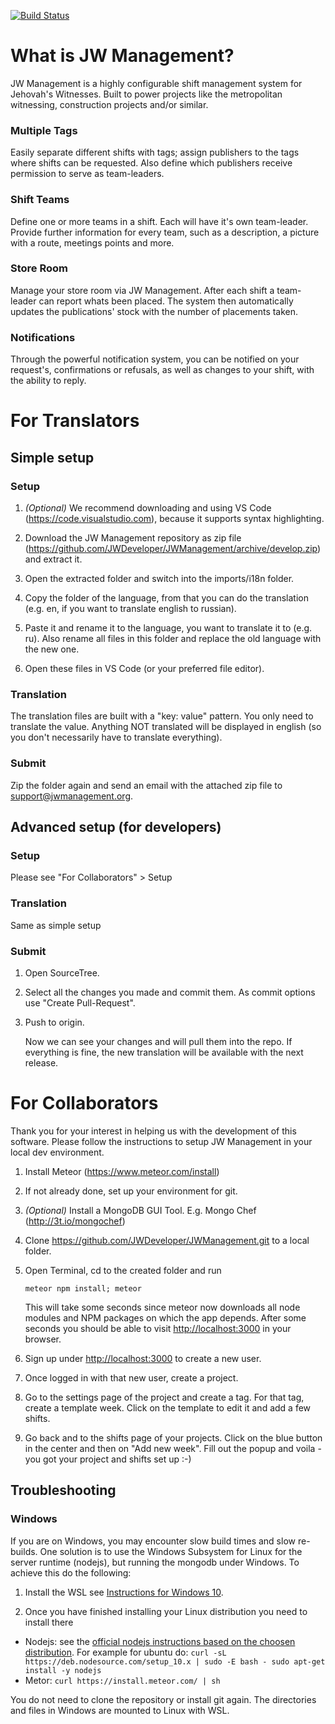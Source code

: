 [![Build Status](https://semaphoreci.com/api/v1/marvinzeising/jwmanagement/branches/master/badge.svg)](https://semaphoreci.com/marvinzeising/jwmanagement)

# What is JW Management?

JW Management is a highly configurable shift management system for Jehovah's Witnesses.
Built to power projects like the metropolitan witnessing, construction projects and/or similar.

### Multiple Tags

Easily separate different shifts with tags; assign publishers to the tags where shifts can be requested. Also define which publishers receive permission to serve as team-leaders.

### Shift Teams

Define one or more teams in a shift. Each will have it's own team-leader. Provide further information for every team, such as a description, a picture with a route, meetings points and more.

### Store Room

Manage your store room via JW Management. After each shift a team-leader can report whats been placed. The system then automatically updates the publications' stock with the number of placements taken.

### Notifications

Through the powerful notification system, you can be notified on your request's, confirmations or refusals, as well as changes to your shift, with the ability to reply.

# For Translators

## Simple setup

### Setup

1. _(Optional)_ We recommend downloading and using VS Code (https://code.visualstudio.com), because it supports syntax highlighting.

2. Download the JW Management repository as zip file (https://github.com/JWDeveloper/JWManagement/archive/develop.zip) and extract it.

3. Open the extracted folder and switch into the imports/i18n folder.

4. Copy the folder of the language, from that you can do the translation (e.g. en, if you want to translate english to russian).

5. Paste it and rename it to the language, you want to translate it to (e.g. ru).
   Also rename all files in this folder and replace the old language with the new one.

6. Open these files in VS Code (or your preferred file editor).

### Translation

The translation files are built with a "key: value" pattern.
You only need to translate the value.
Anything NOT translated will be displayed in english (so you don't necessarily have to translate everything).

### Submit

Zip the folder again and send an email with the attached zip file to support@jwmanagement.org.

## Advanced setup (for developers)

### Setup

Please see "For Collaborators" > Setup

### Translation

Same as simple setup

### Submit

1. Open SourceTree.

2. Select all the changes you made and commit them. As commit options use "Create Pull-Request".

3. Push to origin.

   Now we can see your changes and will pull them into the repo.
   If everything is fine, the new translation will be available with the next release.

# For Collaborators

Thank you for your interest in helping us with the development of this software.
Please follow the instructions to setup JW Management in your local dev environment.

1. Install Meteor (https://www.meteor.com/install)

2. If not already done, set up your environment for git.

3. _(Optional)_ Install a MongoDB GUI Tool. E.g. Mongo Chef (http://3t.io/mongochef)

4. Clone https://github.com/JWDeveloper/JWManagement.git to a local folder.

5. Open Terminal, cd to the created folder and run

   ```shell
   meteor npm install; meteor
   ```

   This will take some seconds since meteor now downloads all node modules and NPM packages on which the app depends.
   After some seconds you should be able to visit [http://localhost:3000](http://localhost:3000) in your browser.

6. Sign up under [http://localhost:3000](http://localhost:3000) to create a new user.

7. Once logged in with that new user, create a project.

8. Go to the settings page of the project and create a tag. For that tag, create a template week. Click on the template to edit it and add a few shifts.

9. Go back and to the shifts page of your projects. Click on the blue button in the center and then on "Add new week". Fill out the popup and voila - you got your project and shifts set up :-)

## Troubleshooting 

### Windows

If you are on Windows, you may encounter slow build times and slow re-builds.
One solution is to use the Windows Subsystem for Linux for the server runtime (nodejs), but running the mongodb under Windows. To achieve this do the following:

1. Install the WSL see [Instructions for Windows 10](https://docs.microsoft.com/en-us/windows/wsl/install-win10).

2. Once you have finished installing your Linux distribution you need to install there

  * Nodejs: see the [official nodejs instructions based on the choosen distribution](https://nodejs.org/en/download/package-manager/#debian-and-ubuntu-based-linux-distributions).
  For example for ubuntu do:  ```curl -sL https://deb.nodesource.com/setup_10.x | sudo -E bash -
sudo apt-get install -y nodejs```
  * Metor: ```curl https://install.meteor.com/ | sh```

  You do not need to clone the repository or install git again. The directories and files in Windows are mounted to Linux with WSL.

